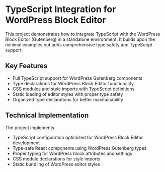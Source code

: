 # TypeScript Integration for WordPress Block Editor

This project demonstrates how to integrate TypeScript with the WordPress Block Editor (Gutenberg) in a standalone environment. It builds upon the minimal examples but adds comprehensive type safety and TypeScript support.

## Key Features

- Full TypeScript support for WordPress Gutenberg components
- Type declarations for WordPress Block Editor functionality
- CSS modules and style imports with TypeScript definitions
- Static loading of editor styles with proper type safety
- Organized type declarations for better maintainability

## Technical Implementation

The project implements:

- TypeScript configuration optimized for WordPress Block Editor development
- Type-safe React components using WordPress Gutenberg types
- Proper typing for WordPress block attributes and settings
- CSS module declarations for style imports
- Static bundling of WordPress editor styles
